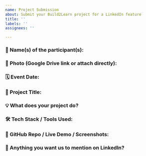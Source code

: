 ```yaml
---
name: Project Submission
about: Submit your Build2Learn project for a LinkedIn feature
title: ''
labels: ''
assignees: ''

---
```


### 👥 Name(s) of the participant(s):
<!-- Mention all contributors involved in the project -->

### 📸 Photo (Google Drive link or attach directly):
<!-- Paste Drive link or upload a photo in the comment after submitting -->

### 🗓️ Event Date:
<!-- Example: March 16, 2025 -->

### 🧠 Project Title:
<!-- Short, clear, and creative title for your project -->

### 💡 What does your project do?
<!-- Explain what the project is about, what problem it solves, or what it demonstrates -->

### 🛠️ Tech Stack / Tools Used:
<!-- List down tools, libraries, or technologies you used -->

### 🔗 GitHub Repo / Live Demo / Screenshots:
<!-- Share all relevant links (repo, live site, screenshots, etc.) -->

### 💬 Anything you want us to mention on LinkedIn?
<!-- A fun fact, challenge you faced, something unique about your build or team story -->
